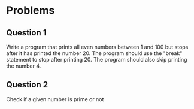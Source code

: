 # Problems

## Question 1
Write a program that prints all even numbers between 1 and 100 but stops after it has
printed the number 20. The program should use the "break" statement to stop after
printing 20. The program should also skip printing the number 4.

## Question 2
Check if a given number is prime or not
